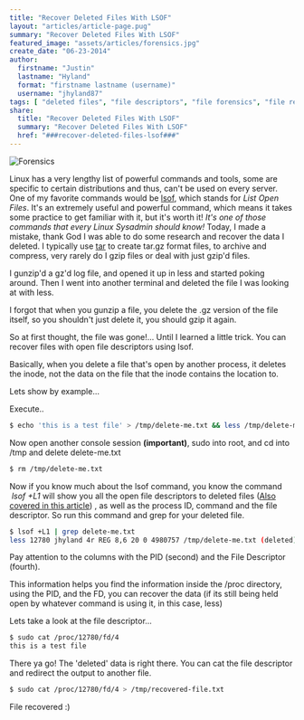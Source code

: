 ```yaml
---
title: "Recover Deleted Files With LSOF"
layout: "articles/article-page.pug"
summary: "Recover Deleted Files With LSOF"
featured_image: "assets/articles/forensics.jpg"
create_date: "06-23-2014"
author:
  firstname: "Justin"
  lastname: "Hyland"
  format: "firstname lastname (username)"
  username: "jhyland87"
tags: [ "deleted files", "file descriptors", "file forensics", "file recovery", "forensics", "Linux", "lsof" ]
share:
  title: "Recover Deleted Files With LSOF"
  summary: "Recover Deleted Files With LSOF"
  href: "###recover-deleted-files-lsof###"
---
```

![Forensics](/assets/articles/foren.jpg)

Linux has a very lengthy list of powerful commands and tools, some are specific to certain distributions and thus, can't be used on every server. One of my favorite commands would be [lsof](http://linux.die.net/man/8/lsof "Man Page - lsof (List Open Files)"), which stands for _List Open Files_. It's an extremely useful and powerful command, which means it takes some practice to get familiar with it, but it's worth it! _It's one of those commands that every Linux Sysadmin should know!_ Today, I made a mistake, thank God I was able to do some research and recover the data I deleted. I typically use [tar](http://linuxcommand.org/man_pages/tar1.html) to create tar.gz format files, to archive and compress, very rarely do I gzip files or deal with just gzip'd files.

I gunzip'd a gz'd log file, and opened it up in less and started poking around. Then I went into another terminal and deleted the file I was looking at with less.

I forgot that when you gunzip a file, you delete the .gz version of the file itself, so you shouldn't just delete it, you should gzip it again.

So at first thought, the file was gone!... Until I learned a little trick. You can recover files with open file descriptors using lsof.

Basically, when you delete a file that's open by another process, it deletes the inode, not the data on the file that the inode contains the location to.

Lets show by example...

Execute..

```bash
$ echo 'this is a test file' > /tmp/delete-me.txt && less /tmp/delete-me.txt
```

Now open another console session **(important)**, sudo into root, and cd into /tmp and delete delete-me.txt

```bash
$ rm /tmp/delete-me.txt
```

Now if you know much about the lsof command, you know the command  _lsof +L1_ will show you all the open file descriptors to deleted files ([Also covered in this article](http://www.linuxdigest.org/2014/02/commands-du-df-whats-difference/)) , as well as the process ID, command and the file descriptor. So run this command and grep for your deleted file.

```bash
$ lsof +L1 | grep delete-me.txt
less 12780 jhyland 4r REG 8,6 20 0 4980757 /tmp/delete-me.txt (deleted)
```

Pay attention to the columns with the PID (second) and the File Descriptor (fourth).

This information helps you find the information inside the /proc directory, using the PID, and the FD, you can recover the data (if its still being held open by whatever command is using it, in this case, less)

Lets take a look at the file descriptor...

```bash
$ sudo cat /proc/12780/fd/4
this is a test file
```

There ya go! The 'deleted' data is right there. You can cat the file descriptor and redirect the output to another file.

```bash
$ sudo cat /proc/12780/fd/4 > /tmp/recovered-file.txt
```

File recovered :)

